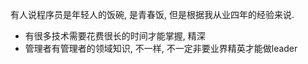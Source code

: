 有人说程序员是年轻人的饭碗, 是青春饭, 但是根据我从业四年的经验来说.
- 有很多技术需要花费很长的时间才能掌握, 精深
- 管理者有管理者的领域知识, 不一样, 不一定非要业界精英才能做leader
